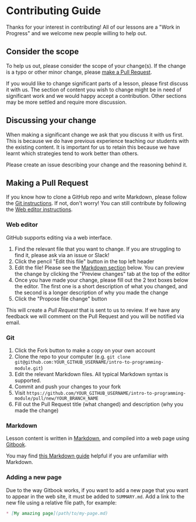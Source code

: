 # Contributing Guide

Thanks for your interest in contributing! All of our lessons are a "Work in Progress" and we welcome new people willing to help out.

## Consider the scope

To help us out, please consider the scope of your change(s). If the change is a typo or other minor change, please [make a Pull Request](#making-a-pull-request).

If you would like to change significant parts of a lesson, please first discuss it with us. The section of content you wish to change might be in need of significant work and we would happy accept a contribution. Other sections may be more settled and require more discussion.

## Discussing your change

When making a significant change we ask that you discuss it with us first. This is because we do have previous experience teaching our students with the existing content. It is important for us to retain this because we have learnt which strategies tend to work better than others.

Please create an issue describing your change and the reasoning behind it.

## Making a Pull Request

If you know how to clone a GitHub repo and write Markdown, please follow the [Git instructions](#git). If not, don't worry! You can still contribute by following the [Web editor instructions](#web-editor).

### Web editor

GitHub supports editing via a web interface.

1. Find the relevant file that you want to change. If you are struggling to find it, please ask via an issue or Slack!
2. Click the pencil "Edit this file" button in the top left header
3. Edit the file! Please see the [Markdown section](#markdown) below. You can preview the change by clicking the "Preview changes" tab at the top of the editor
4. Once you have made your change, please fill out the 2 text boxes below the editor. The first one is a short description of what you changed, and the second is a longer description of why you made the change
5. Click the "Propose file change" button

This will create a _Pull Request_ that is sent to us to review. If we have any feedback we will comment on the Pull Request and you will be notified via email.

### Git

1. Click the Fork button to make a copy on your own account
2. Clone the repo to your computer (e.g. `git clone git@github.com:YOUR_GITHUB_USERNAME/intro-to-programming-module.git`)
3. Edit the relevant Markdown files. All typical Markdown syntax is supported.
4. Commit and push your changes to your fork
5. Visit `https://github.com/YOUR_GITHUB_USERNAME/intro-to-programming-module/pull/new/YOUR_BRANCH_NAME`
6. Fill out the Pull Request title (what changed) and description (why you made the change)

### Markdown

Lesson content is written in [Markdown](https://en.wikipedia.org/wiki/Markdown), and compiled into a web page using [Gitbook](https://www.gitbook.com/).

You may find [this Markdown guide](https://guides.github.com/features/mastering-markdown/) helpful if you are unfamiliar with Markdown.

### Adding a new page

Due to the way Gitbook works, if you want to add a new page that you want to appear in the web site, it must be added to `SUMMARY.md`. Add a link to the new file using a relative file path, for example:

```md
* [My amazing page](path/to/my-page.md)
```
